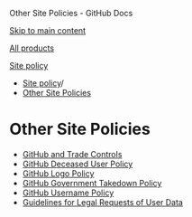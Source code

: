 Other Site Policies - GitHub Docs

[Skip to main content](#main-content)

[All products](/en)

[Site policy](/en/site-policy)

* [Site policy](/en/site-policy)/
* [Other Site Policies](/en/site-policy/other-site-policies)

Other Site Policies
==========

* [GitHub and Trade Controls](/en/site-policy/other-site-policies/github-and-trade-controls)
* [GitHub Deceased User Policy](/en/site-policy/other-site-policies/github-deceased-user-policy)
* [GitHub Logo Policy](/en/site-policy/other-site-policies/github-logo-policy)
* [GitHub Government Takedown Policy](/en/site-policy/other-site-policies/github-government-takedown-policy)
* [GitHub Username Policy](/en/site-policy/other-site-policies/github-username-policy)
* [Guidelines for Legal Requests of User Data](/en/site-policy/other-site-policies/guidelines-for-legal-requests-of-user-data)
